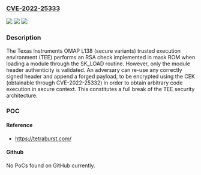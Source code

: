 ### [CVE-2022-25333](https://cve.mitre.org/cgi-bin/cvename.cgi?name=CVE-2022-25333)
![](https://img.shields.io/static/v1?label=Product&message=OMAP&color=blue)
![](https://img.shields.io/static/v1?label=Version&message=L138%20&color=brightgreen)
![](https://img.shields.io/static/v1?label=Vulnerability&message=Improper%20Verification%20of%20Cryptographic%20Signature&color=brightgreen)

### Description

The Texas Instruments OMAP L138 (secure variants) trusted execution environment (TEE) performs an RSA check implemented in mask ROM when loading a module through the SK_LOAD routine. However, only the module header authenticity is validated. An adversary can re-use any correctly signed header and append a forged payload, to be encrypted using the CEK (obtainable through CVE-2022-25332) in order to obtain arbitrary code execution in secure context. This constitutes a full break of the TEE security architecture.

### POC

#### Reference
- https://tetraburst.com/

#### Github
No PoCs found on GitHub currently.

